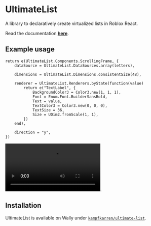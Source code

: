 # UltimateList
A library to declaratively create virtualized lists in Roblox React.

Read the documentation [**here**](https://kampfkarren.github.io/ultimate-list).

## Example usage
```luau
return e(UltimateList.Components.ScrollingFrame, {
    dataSource = UltimateList.DataSources.array(letters),

    dimensions = UltimateList.Dimensions.consistentSize(48),

    renderer = UltimateList.Renderers.byState(function(value)
        return e("TextLabel", {
            BackgroundColor3 = Color3.new(1, 1, 1),
            Font = Enum.Font.BuilderSansBold,
            Text = value,
            TextColor3 = Color3.new(0, 0, 0),
            TextSize = 36,
            Size = UDim2.fromScale(1, 1),
        })
    end),

    direction = "y",
})
```

![A video representing a virtualized list of letters](./docs/static/example_virtualized.mp4).

## Installation
UltimateList is available on Wally under [`kampfkarren/ultimate-list`](https://wally.run/package/kampfkarren/ultimate-list).
